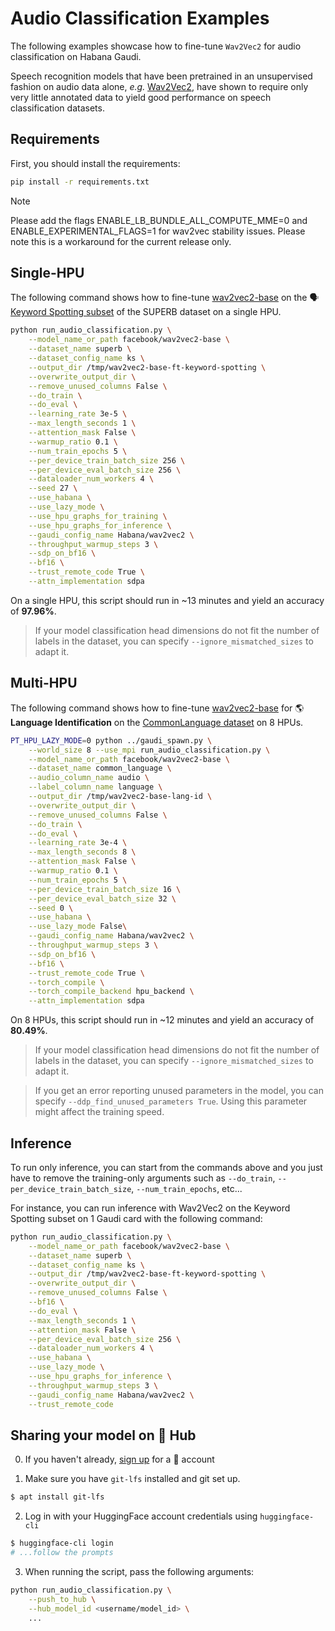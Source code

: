 <!---
Copyright 2021 The HuggingFace Team. All rights reserved.

Licensed under the Apache License, Version 2.0 (the "License");
you may not use this file except in compliance with the License.
You may obtain a copy of the License at

    http://www.apache.org/licenses/LICENSE-2.0

Unless required by applicable law or agreed to in writing, software
distributed under the License is distributed on an "AS IS" BASIS,
WITHOUT WARRANTIES OR CONDITIONS OF ANY KIND, either express or implied.
See the License for the specific language governing permissions and
limitations under the License.
-->

# Audio Classification Examples

The following examples showcase how to fine-tune `Wav2Vec2` for audio classification on Habana Gaudi.

Speech recognition models that have been pretrained in an unsupervised fashion on audio data alone, *e.g.* [Wav2Vec2](https://huggingface.co/transformers/main/model_doc/wav2vec2.html), have shown to require only very little annotated data to yield good performance on speech classification datasets.

## Requirements

First, you should install the requirements:
```bash
pip install -r requirements.txt
```

> [!NOTE]
> Please add the flags ENABLE_LB_BUNDLE_ALL_COMPUTE_MME=0 and ENABLE_EXPERIMENTAL_FLAGS=1 for wav2vec stability issues. Please note this is a workaround for the current release only.

## Single-HPU

The following command shows how to fine-tune [wav2vec2-base](https://huggingface.co/facebook/wav2vec2-base) on the 🗣️ [Keyword Spotting subset](https://huggingface.co/datasets/superb#ks) of the SUPERB dataset on a single HPU.

```bash
python run_audio_classification.py \
    --model_name_or_path facebook/wav2vec2-base \
    --dataset_name superb \
    --dataset_config_name ks \
    --output_dir /tmp/wav2vec2-base-ft-keyword-spotting \
    --overwrite_output_dir \
    --remove_unused_columns False \
    --do_train \
    --do_eval \
    --learning_rate 3e-5 \
    --max_length_seconds 1 \
    --attention_mask False \
    --warmup_ratio 0.1 \
    --num_train_epochs 5 \
    --per_device_train_batch_size 256 \
    --per_device_eval_batch_size 256 \
    --dataloader_num_workers 4 \
    --seed 27 \
    --use_habana \
    --use_lazy_mode \
    --use_hpu_graphs_for_training \
    --use_hpu_graphs_for_inference \
    --gaudi_config_name Habana/wav2vec2 \
    --throughput_warmup_steps 3 \
    --sdp_on_bf16 \
    --bf16 \
    --trust_remote_code True \
    --attn_implementation sdpa
```

On a single HPU, this script should run in ~13 minutes and yield an accuracy of **97.96%**.

> If your model classification head dimensions do not fit the number of labels in the dataset, you can specify `--ignore_mismatched_sizes` to adapt it.


## Multi-HPU

The following command shows how to fine-tune [wav2vec2-base](https://huggingface.co/facebook/wav2vec2-base) for 🌎 **Language Identification** on the [CommonLanguage dataset](https://huggingface.co/datasets/anton-l/common_language) on 8 HPUs.

```bash
PT_HPU_LAZY_MODE=0 python ../gaudi_spawn.py \
    --world_size 8 --use_mpi run_audio_classification.py \
    --model_name_or_path facebook/wav2vec2-base \
    --dataset_name common_language \
    --audio_column_name audio \
    --label_column_name language \
    --output_dir /tmp/wav2vec2-base-lang-id \
    --overwrite_output_dir \
    --remove_unused_columns False \
    --do_train \
    --do_eval \
    --learning_rate 3e-4 \
    --max_length_seconds 8 \
    --attention_mask False \
    --warmup_ratio 0.1 \
    --num_train_epochs 5 \
    --per_device_train_batch_size 16 \
    --per_device_eval_batch_size 32 \
    --seed 0 \
    --use_habana \
    --use_lazy_mode False\
    --gaudi_config_name Habana/wav2vec2 \
    --throughput_warmup_steps 3 \
    --sdp_on_bf16 \
    --bf16 \
    --trust_remote_code True \
    --torch_compile \
    --torch_compile_backend hpu_backend \
    --attn_implementation sdpa
```

On 8 HPUs, this script should run in ~12 minutes and yield an accuracy of **80.49%**.

> If your model classification head dimensions do not fit the number of labels in the dataset, you can specify `--ignore_mismatched_sizes` to adapt it.

> If you get an error reporting unused parameters in the model, you can specify `--ddp_find_unused_parameters True`. Using this parameter might affect the training speed.

## Inference

To run only inference, you can start from the commands above and you just have to remove the training-only arguments such as `--do_train`, `--per_device_train_batch_size`, `--num_train_epochs`, etc...

For instance, you can run inference with Wav2Vec2 on the Keyword Spotting subset on 1 Gaudi card with the following command:
```bash
python run_audio_classification.py \
    --model_name_or_path facebook/wav2vec2-base \
    --dataset_name superb \
    --dataset_config_name ks \
    --output_dir /tmp/wav2vec2-base-ft-keyword-spotting \
    --overwrite_output_dir \
    --remove_unused_columns False \
    --bf16 \
    --do_eval \
    --max_length_seconds 1 \
    --attention_mask False \
    --per_device_eval_batch_size 256 \
    --dataloader_num_workers 4 \
    --use_habana \
    --use_lazy_mode \
    --use_hpu_graphs_for_inference \
    --throughput_warmup_steps 3 \
    --gaudi_config_name Habana/wav2vec2 \
    --trust_remote_code
```


## Sharing your model on 🤗 Hub

0. If you haven't already, [sign up](https://huggingface.co/join) for a 🤗 account

1. Make sure you have `git-lfs` installed and git set up.

```bash
$ apt install git-lfs
```

2. Log in with your HuggingFace account credentials using `huggingface-cli`

```bash
$ huggingface-cli login
# ...follow the prompts
```

3. When running the script, pass the following arguments:

```bash
python run_audio_classification.py \
    --push_to_hub \
    --hub_model_id <username/model_id> \
    ...
```
